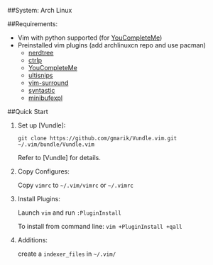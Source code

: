 ##System: Arch Linux

##Requirements:
* Vim with python supported (for [YouCompleteMe](https://github.com/Valloric/YouCompleteMe))
* Preinstalled vim plugins (add archlinuxcn repo and use pacman)
	* [nerdtree](https://github.com/scrooloose/nerdtree)
	* [ctrlp](https://github.com/kien/ctrlp.vim)
	* [YouCompleteMe](https://github.com/Valloric/YouCompleteMe)
	* [ultisnips](https://github.com/SirVer/ultisnips)
	* [vim-surround](https://github.com/tpope/vim-surround)
	* [syntastic](https://github.com/scrooloose/syntastic)
	* [minibufexpl](https://github.com/fholgado/minibufexpl.vim)

##Quick Start
1. Set up [Vundle]:

	`git clone https://github.com/gmarik/Vundle.vim.git ~/.vim/bundle/Vundle.vim`

	Refer to [Vundle] for details.

2. Copy Configures:

	Copy `vimrc` to `~/.vim/vimrc` or `~/.vimrc`

3. Install Plugins:

	Launch `vim` and run `:PluginInstall`

	To install from command line: `vim +PluginInstall +qall`

4. Additions:

	create a `indexer_files` in `~/.vim/`


